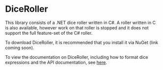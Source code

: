# DiceRoller
This library consists of a .NET dice roller written in C#.
A roller written in C is also available, however work on that roller is
stopped and it does not support the full feature-set of the C# roller.

To download DiceRoller, it is recommended that you install it via NuGet
(link coming soon).

To view the documentation on DiceRoller, including how to format dice
expressions and the API documentation, see [here](https://skizzerz.net/DiceRoller).
